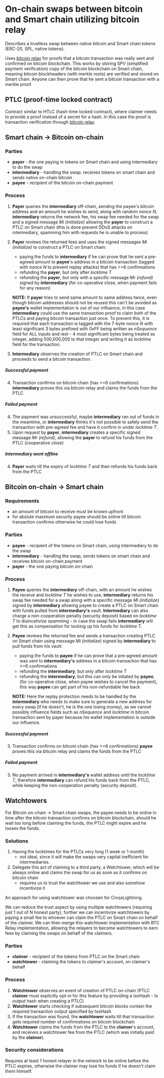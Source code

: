 # On-chain swaps between bitcoin and Smart chain utilizing bitcoin relay

Describes a trustless swap between native bitcoin and Smart chain tokens (ERC-20, SPL, native tokens).

Uses [bitcoin relay](https://github.com/adambor/crosslightning-readme/blob/main/btcrelay.md) for proofs that a bitcoin transaction was really sent and confirmed on bitcoin blockchain. This works by storing SPV (simplified payment verification) copy of the bitcoin blockchain on Smart chain, meaning bitcoin blockheaders (with merkle roots) are verified and stored on Smart chain. Anyone can then prove that he sent a bitcoin transaction with a merkle proof.

## PTLC (proof-time locked contract)
Contract similar to HTLC (hash-time locked contract), where claimer needs to provide a proof instead of a secret for a hash. In this case the proof is transaction verification through [bitcoin relay](https://github.com/adambor/crosslightning-readme/blob/main/btcrelay.md).



## Smart chain -> Bitcoin on-chain

### Parties
- **payer** - the one paying in tokens on Smart chain and using intermediary to do the swap
- **intermediary** - handling the swap. receives tokens on smart chain and sends native on-chain bitcoin
- **payee** - recipient of the bitcoin on-chain payment

### Process
1. **Payer** queries the **intermediary** off-chain, sending the payee's bitcoin address and an amount he wishes to send, along with random _nonce N_, **intermediary** returns the network fee, his swap fee needed for the swap and a signed message _Mi (initialize)_ allowing the **payer** to construct a PTLC on Smart chain (this is done prevent DDoS attacks on intermediary, spamming him with requests he is unable to process)
2. **Payer** reviews the returned fees and uses the signed messages _Mi (initialize)_ to construct a PTLC on Smart chain:
	- paying the funds to **intermediary** if he can prove that he sent a pre-agreed amount to **payee**'s address in a bitcoin transaction (tagged with _nonce N_ to prevent replay attacks) that has >=6 confirmations
	- refunding the **payer**, but only after _locktime T_
	- refunding the **payer**, but only with a specific message _Mr (refund)_ signed by **intermediary** (for co-operative close, when payment fails for any reason)

	**NOTE:** If **payer** tries to send same amount to same address twice, even though bitcoin addresses should not be reused this can't be avoided as **payee's** wallet implementation is out of our influence, in this case **intermediary** could use the same transaction proof to claim both of the PTLCs and paying bitcoin transaction just once. To prevent this, it is required that each transaction is tagged with the 7-byte _nonce N_ with least significant 3 bytes prefixed with 0xFF being written as _nSequence_ field for ALL inputs and rest - 4 most significant bytes being treated as integer, adding 500,000,000 to that integer and writing it as _locktime_ field for the transaction.

3. **Intermediary** observes the creation of PTLC on Smart chain and proceeds to send a bitcoin transaction.

##### Successful payment
4. Transaction confirms on bitcoin chain (has >=6 confirmations) **intermediary** proves this via bitcoin relay and claims the funds from the PTLC

##### Failed payment
4. The payment was unsuccessful, maybe **intermediary** ran out of funds in the meantime, or **intermediary** thinks it's not possible to safely send the transaction with pre-agreed fee and have it confirm in under _locktime T_.
5. Upon request by **payer**, **intermediary** creates a specific signed message _Mr (refund)_, allowing the **payer** to refund his funds from the PTLC (cooperative close)

##### Intermediary went offline
4. **Payer** waits till the expiry of _locktime T_ and then refunds his funds back from the PTLC


## Bitcoin on-chain -> Smart chain

### Requirements
- an amount of bitcoin to receive must be known upfront
- for abslute maximum security payee should be online till bitcoin transaction confirms otherwise he could lose funds

### Parties
- **payee** - recipient of the tokens on Smart chain, using intermediary to do the swap
- **intermediary** - handling the swap, sends tokens on smart chain and receives bitcoin on-chain payment
- **payer** - the one paying bitcoin on-chain

### Process
1. **Payee** queries the **intermediary** off-chain, with an amount he wishes the receive and _locktime T_ he wishes to use, **intermediary** returns his swap fee needed for a swap along with a specific message _Mi (initialize)_ signed by **intermediary** allowing payee to create a PTLC on Smart chain with funds pulled from **intermediary's** vault. **Intermediary** can also charge a non-cooperation penalty (security deposit) based on _locktime T_ to disincetivize spamming - in case the swap fails **intermediary** will get this as compensation for locking up his funds for _locktime T_.
2. **Payee** reviews the returned fee and sends a transaction creating PTLC on Smart chain using message _Mi (initialize)_ signed by **intermediary** to pull funds from his vault:
	- paying the funds to **payee** if he can prove that a pre-agreed amount was sent to **intermediary's** address in a bitcoin transaction that has >=6 confirmations
	- refunding the **intermediary**, but only after _locktime T_
	- refunding the **intermediary**, but this can only be intiated by **payee**, (for co-operative close, when payee wishes to cancel the payment), this way **payee** can get part of his non-refundable fee back

	**NOTE:** Here the replay protection needs to be handled by the **intermediary** who needs to make sure to generate a new address for every swap (if he doesn't, he is the one losing money), as we cannot possibly influence fields such as _nSequence_ and _locktime_ in bitcoin transaction sent by payer because his wallet implementation is outside our influence.

##### Successful payment
3. Transaction confirms on bitcoin chain (has >=6 confirmations) **payee** proves this via bitcoin relay and claims the funds from the PTLC

##### Failed payment
3. No payment arrived in **intermediary's** wallet address until the _locktime T_, therefore **intermediary** can refund his funds back from the PTLC, while keeping the non-cooperation penalty (security deposit).


## Watchtowers
For Bitcoin on-chain -> Smart chain swaps, the payee needs to be online in time after the bitcoin transaction confirms on bitcoin blockchain, should he wait too long before claiming the funds, the PTLC might expire and he looses the funds.
### Solutions
1. Having the locktimes for the PTLCs very long (1 week or 1 month)
    - not ideal, since it will make the swaps very capital inefficient for intermediaries.
2. Delegate this act of claiming to a third party, a Watchtower, which will be always online and claims the swap for us as soon as it confirms on bitcoin chain
    - requires us to trust the watchtower we use and also somehow incentivize it

An approach for using watchtower was choosen for CrossLightning.

We can reduce the trust aspect by using multiple watchtowers (requiring just 1 out of N honest party), further we can incentivize watchtowers by paying a small fee to whoever can claim the PTLC on Smart chain on behalf of the claimer. We can then merge this watchtower implementation with BTC Relay implementation, allowing the relayers to become watchtowers to earn fees by claiming the swaps on behalf of the claimers.


### Parties
- **claimer** - recipient of the tokens from PTLC on the Smart chain
- **watchtower** - claiming the tokens to claimer's account, on claimer's behalf

### Process
1. **Watchtower** observes an event of creation of PTLC on-chain (PTLC **claimer** must explicitly opt-in for this feature by providing a txoHash - tx output hash when creating a PTLC)
2. **Watchtower** starts checking if subsequent bitcoin blocks contain the required transaction output specified by txoHash
3. If the transaction was found, the **watchtower** waits till that transaction gets required number of confirmations on bitcoin blockchain
4. **Watchtower** claims the funds from the PTLC to the **claimer**'s account, and receives a watchtower fee from the PTLC (which was initially paid by the **claimer**).

### Security considerations
Requires at least 1 honest relayer in the network to be online before the PTLC expires, otherwise the claimer may lose his funds if he doesn't claim them himself.
